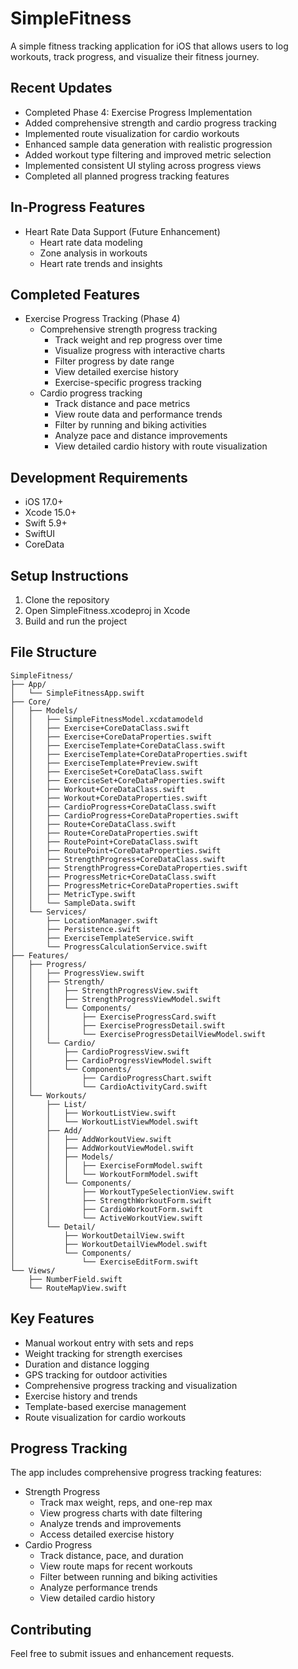 # SimpleFitness

A simple fitness tracking application for iOS that allows users to log workouts, track progress, and visualize their fitness journey.

## Recent Updates
- Completed Phase 4: Exercise Progress Implementation
- Added comprehensive strength and cardio progress tracking
- Implemented route visualization for cardio workouts
- Enhanced sample data generation with realistic progression
- Added workout type filtering and improved metric selection
- Implemented consistent UI styling across progress views
- Completed all planned progress tracking features

## In-Progress Features
- Heart Rate Data Support (Future Enhancement)
  - Heart rate data modeling
  - Zone analysis in workouts
  - Heart rate trends and insights

## Completed Features
- Exercise Progress Tracking (Phase 4)
  - Comprehensive strength progress tracking
    - Track weight and rep progress over time
    - Visualize progress with interactive charts
    - Filter progress by date range
    - View detailed exercise history
    - Exercise-specific progress tracking
  - Cardio progress tracking
    - Track distance and pace metrics
    - View route data and performance trends
    - Filter by running and biking activities
    - Analyze pace and distance improvements
    - View detailed cardio history with route visualization

## Development Requirements
- iOS 17.0+
- Xcode 15.0+
- Swift 5.9+
- SwiftUI
- CoreData

## Setup Instructions
1. Clone the repository
2. Open SimpleFitness.xcodeproj in Xcode
3. Build and run the project

## File Structure
```
SimpleFitness/
├── App/
│   └── SimpleFitnessApp.swift
├── Core/
│   ├── Models/
│   │   ├── SimpleFitnessModel.xcdatamodeld
│   │   ├── Exercise+CoreDataClass.swift
│   │   ├── Exercise+CoreDataProperties.swift
│   │   ├── ExerciseTemplate+CoreDataClass.swift
│   │   ├── ExerciseTemplate+CoreDataProperties.swift
│   │   ├── ExerciseTemplate+Preview.swift
│   │   ├── ExerciseSet+CoreDataClass.swift
│   │   ├── ExerciseSet+CoreDataProperties.swift
│   │   ├── Workout+CoreDataClass.swift
│   │   ├── Workout+CoreDataProperties.swift
│   │   ├── CardioProgress+CoreDataClass.swift
│   │   ├── CardioProgress+CoreDataProperties.swift
│   │   ├── Route+CoreDataClass.swift
│   │   ├── Route+CoreDataProperties.swift
│   │   ├── RoutePoint+CoreDataClass.swift
│   │   ├── RoutePoint+CoreDataProperties.swift
│   │   ├── StrengthProgress+CoreDataClass.swift
│   │   ├── StrengthProgress+CoreDataProperties.swift
│   │   ├── ProgressMetric+CoreDataClass.swift
│   │   ├── ProgressMetric+CoreDataProperties.swift
│   │   ├── MetricType.swift
│   │   └── SampleData.swift
│   └── Services/
│       ├── LocationManager.swift
│       ├── Persistence.swift
│       ├── ExerciseTemplateService.swift
│       └── ProgressCalculationService.swift
├── Features/
│   ├── Progress/
│   │   ├── ProgressView.swift
│   │   ├── Strength/
│   │   │   ├── StrengthProgressView.swift
│   │   │   ├── StrengthProgressViewModel.swift
│   │   │   └── Components/
│   │   │       ├── ExerciseProgressCard.swift
│   │   │       ├── ExerciseProgressDetail.swift
│   │   │       └── ExerciseProgressDetailViewModel.swift
│   │   └── Cardio/
│   │       ├── CardioProgressView.swift
│   │       ├── CardioProgressViewModel.swift
│   │       └── Components/
│   │           ├── CardioProgressChart.swift
│   │           └── CardioActivityCard.swift
│   └── Workouts/
│       ├── List/
│       │   ├── WorkoutListView.swift
│       │   └── WorkoutListViewModel.swift
│       ├── Add/
│       │   ├── AddWorkoutView.swift
│       │   ├── AddWorkoutViewModel.swift
│       │   ├── Models/
│       │   │   ├── ExerciseFormModel.swift
│       │   │   └── WorkoutFormModel.swift
│       │   └── Components/
│       │       ├── WorkoutTypeSelectionView.swift
│       │       ├── StrengthWorkoutForm.swift
│       │       ├── CardioWorkoutForm.swift
│       │       └── ActiveWorkoutView.swift
│       └── Detail/
│           ├── WorkoutDetailView.swift
│           ├── WorkoutDetailViewModel.swift
│           └── Components/
│               └── ExerciseEditForm.swift
└── Views/
    ├── NumberField.swift
    └── RouteMapView.swift
```

## Key Features
- Manual workout entry with sets and reps
- Weight tracking for strength exercises
- Duration and distance logging
- GPS tracking for outdoor activities
- Comprehensive progress tracking and visualization
- Exercise history and trends
- Template-based exercise management
- Route visualization for cardio workouts

## Progress Tracking
The app includes comprehensive progress tracking features:
- Strength Progress
  - Track max weight, reps, and one-rep max
  - View progress charts with date filtering
  - Analyze trends and improvements
  - Access detailed exercise history
- Cardio Progress
  - Track distance, pace, and duration
  - View route maps for recent workouts
  - Filter between running and biking activities
  - Analyze performance trends
  - View detailed cardio history

## Contributing
Feel free to submit issues and enhancement requests. 